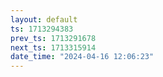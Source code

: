 ```yaml
---
layout: default
ts: 1713294383
prev_ts: 1713291678
next_ts: 1713315914
date_time: "2024-04-16 12:06:23"
---
```

